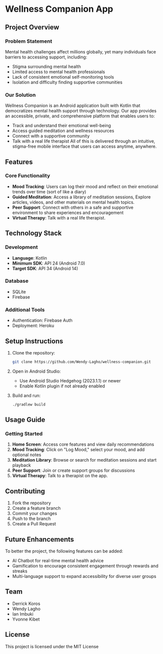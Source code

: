 # Wellness Companion App

## Project Overview

### Problem Statement

Mental health challenges affect millions globally, yet many individuals face barriers to accessing support, including:
- Stigma surrounding mental health
- Limited access to mental health professionals
- Lack of consistent emotional self-monitoring tools
- Isolation and difficulty finding supportive communities

### Our Solution
Wellness Companion is an Android application built with Kotlin that democratizes mental health support through technology. Our app provides an accessible, private, and comprehensive platform that enables users to:
- Track and understand their emotional well-being
- Access guided meditation and wellness resources
- Connect with a supportive community
- Talk with a real life therapist
All of this is delivered through an intuitive, stigma-free mobile interface that users can access anytime, anywhere.

## Features

### Core Functionality
- **Mood Tracking**: Users can log their mood and reflect on their emotional trends over time (sort of like a diary)
- **Guided Meditation**: Access a library of meditation sessions, Explore articles, videos, and other materials on mental health topics.
- **Peer Support**: Connect with others in a safe and supportive environment to share experiences and encouragement
- **Virtual Therapy**: Talk with a real life therapist.

## Technology Stack

### Development
- **Language**: Kotlin
- **Minimum SDK**: API 24 (Android 7.0)
- **Target SDK**: API 34 (Android 14)

### Database
- SQLite
- Firebase

### Additional Tools
- Authentication: Firebase Auth
- Deployment: Heroku

## Setup Instructions

1. Clone the repository:
   ```bash
   git clone https://github.com/Wendy-Lagho/wellness-companion.git
   ```

2. Open in Android Studio:
   - Use Android Studio Hedgehog (2023.1.1) or newer
   - Enable Kotlin plugin if not already enabled

3. Build and run:
   ```bash
   ./gradlew build
   ```

## Usage Guide

### Getting Started
1. **Home Screen**: Access core features and view daily recommendations
2. **Mood Tracking**: Click on "Log Mood," select your mood, and add optional notes
3. **Meditation Library**: Browse or search for meditation sessions and start playback
4. **Peer Support**: Join or create support groups for discussions
5. **Virtual Therapy**: Talk to a therapist on the app.

## Contributing
1. Fork the repository
2. Create a feature branch
3. Commit your changes
4. Push to the branch
5. Create a Pull Request

## Future Enhancements

To better the project, the following features can be added:

- AI Chatbot for real-time mental health advice
- Gamification to encourage consistent engagement through rewards and streaks
- Multi-language support to expand accessibility for diverse user groups

## Team

- Derrick Koros
- Wendy Lagho
- Ian Imbuki
- Yvonne Kibet

## License
This project is licensed under the MIT License
